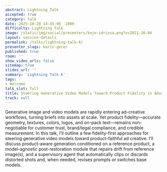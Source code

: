 ```yaml
---
abstract: Lightning Talk
accepted: true
category: talk
date: 2025-10-20 14:45:00 -1000
difficulty: Lightning Talk
image: /static/img/social/presenters/kojo-idrissa.png?v=2021-10-04
layout: session-details
permalink: /talks/lightning-talk-6/
presenter_slugs: baris-gecer
published: true
room: ''
show_video_urls: false
sitemap: true
slides_url: ''
summary: 'Lightning Talk 6'
tags:
- Welcome
talk_slot: full
title: Steering Generative Video Models Toward Product Fidelity in Advertising
track: null
---
```


Generative image and video models are rapidly entering ad-creative workflows, turning briefs into assets at scale. Yet product fidelity—accurate geometry, textures, colors, logos, and on-pack text—remains non-negotiable for customer trust, brand/legal compliance, and credible measurement.
In this talk, I’ll outline a few fidelity-first approaches for steering generative video models toward product-faithful ad creative. I’ll discuss product-aware generation conditioned on a reference product, a model-agnostic post-restoration module that repairs drift from reference image(s), and a supervisory agent that automatically clips or discards distorted shots and, when needed, revises prompts or switches base models.
